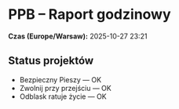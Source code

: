 # PPB – Raport godzinowy
**Czas (Europe/Warsaw):** 2025-10-27 23:21

## Status projektów
- Bezpieczny Pieszy — OK
- Zwolnij przy przejściu — OK
- Odblask ratuje życie — OK

